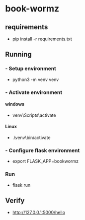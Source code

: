 # book-wormz

## requirements

- pip install -r requirements.txt

## Running

### - Setup environment

- python3 -m venv venv

### - Activate environment

#### windows
- venv\Scripts\activate

#### Linux
- .\venv\bin\activate

### - Configure flask environment

- export FLASK_APP=bookwormz

### Run
- flask run

## Verify
- http://127.0.0.1:5000/hello
